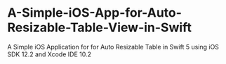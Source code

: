 # A-Simple-iOS-App-for-Auto-Resizable-Table-View-in-Swift
A Simple iOS Application for for Auto Resizable Table  in Swift 5 using iOS SDK 12.2 and Xcode IDE 10.2

